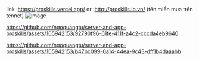link :https://proskills.vercel.app/ 
or :http://proskills.io.vn/ (tên miền mua trên tennet)
![image](https://github.com/ngoquangtu/server-and-app-proskills/assets/105942153/3c6d935c-fcc4-4b74-a5f1-ec8bb987180b)



https://github.com/ngoquangtu/server-and-app-proskills/assets/105942153/92790f96-61fe-411f-a4c2-cccda4eb9640



https://github.com/ngoquangtu/server-and-app-proskills/assets/105942153/b47bc099-0a14-44ea-9c43-dff1b4daaabb

